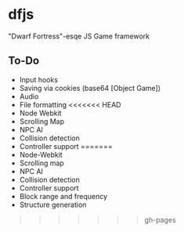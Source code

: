 dfjs
====

"Dwarf Fortress"-esqe JS Game framework

To-Do
-----

- Input hooks
- Saving via cookies (base64 [Object Game])
- Audio
- File formatting
<<<<<<< HEAD
- Node Webkit
- Scrolling Map
- NPC AI
- Collision detection
- Controller support
=======
- Node-Webkit
- Scrolling map
- NPC AI
- Collision detection
- Controller support
- Block range and frequency
- Structure generation
>>>>>>> gh-pages
